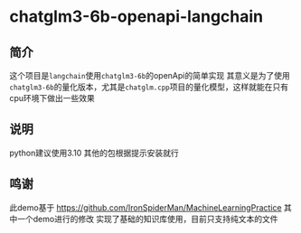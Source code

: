 # chatglm3-6b-openapi-langchain

## 简介
这个项目是`langchain`使用`chatglm3-6b`的openApi的简单实现
其意义是为了使用`chatglm3-6b`的量化版本，尤其是`chatglm.cpp`项目的量化模型，这样就能在只有cpu环境下做出一些效果

## 说明
python建议使用3.10
其他的包根据提示安装就行

## 鸣谢
此demo基于 https://github.com/IronSpiderMan/MachineLearningPractice 其中一个demo进行的修改
实现了基础的知识库使用，目前只支持纯文本的文件